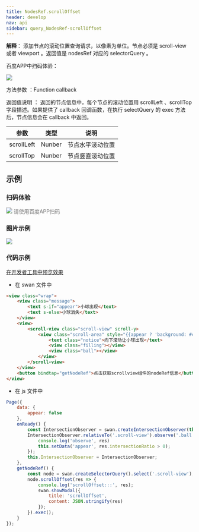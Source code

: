 ```yaml
---
title: NodesRef.scrollOffset 
header: develop
nav: api
sidebar: query_NodesRef-scrollOffset 
---
```


 

**解释**： 添加节点的滚动位置查询请求，以像素为单位。节点必须是 scroll-view 或者 viewport 。返回值是 nodesRef 对应的 selectorQuery 。

 百度APP中扫码体验： 

<img src="https://b.bdstatic.com/miniapp/assets/images/doc_demo/fragment_scrollOffset.png"  class="demo-qrcode-image" />

 方法参数 ：Function callback

 返回值说明 ：
返回的节点信息中，每个节点的滚动位置用 scrollLeft 、scrollTop 字段描述。如果提供了 callback 回调函数，在执行 selectQuery 的 exec 方法后，节点信息会在 callback 中返回。

|参数|类型|说明|
|---|---|---|
|scrollLeft|Nunber|节点水平滚动位置|
|scrollTop|Nunber|节点竖直滚动位置|
 ## 示例

 
### 扫码体验

<div class='scan-code-container'>
    <img src="https://b.bdstatic.com/miniapp/assets/images/doc_demo/pages_setBackgroundColor.png" class="demo-qrcode-image" />
    <font color=#777 12px>请使用百度APP扫码</font>
</div>

###  图片示例  
<div class="m-doc-custom-examples">
    <div class="m-doc-custom-examples-correct">
        <img src="https://b.bdstatic.com/miniapp/images/scrolloffset.gif">
    </div>
    <div class="m-doc-custom-examples-correct">
        <img src=" ">
    </div>
    <div class="m-doc-custom-examples-correct">
        <img src=" ">
    </div>     
</div>

### 代码示例 

<a href="swanide://fragment/33db2d08cc65630cc939ec8d268bf0481574974671748" title="在开发者工具中预览效果" target="_self">在开发者工具中预览效果</a>

* 在 swan 文件中

```html
<view class="wrap">
    <view class="message">
        <text s-if="appear">小球出现</text>
        <text s-else>小球消失</text>
    </view>
    <view>
        <scroll-view class="scroll-view" scroll-y>
            <view class="scroll-area" style="{{appear ? 'background: #ccc' : ''}}">
                <text class="notice">向下滚动让小球出现</text>
                <view class="filling"></view>
                <view class="ball"></view>
            </view>
        </scroll-view>
    </view>
    <button bindtap="getNodeRef">点击获取scrollview组件的nodeRef信息</button>
</view>
```

* 在 js 文件中

```js
Page({
    data: {
        appear: false
    },
    onReady() {
        const IntersectionObserver = swan.createIntersectionObserver(this);
        IntersectionObserver.relativeTo('.scroll-view').observe('.ball', res => {
            console.log('observe', res)
            this.setData('appear', res.intersectionRatio > 0);
        });
        this.IntersectionObserver = IntersectionObserver;
    },
    getNodeRef() {
        const node = swan.createSelectorQuery().select('.scroll-view');
        node.scrollOffset(res => {
            console.log('scrollOffset:::', res);
            swan.showModal({
                title: 'scrollOffset',
                content: JSON.stringify(res)
            });
        }).exec();
    }
});
```

